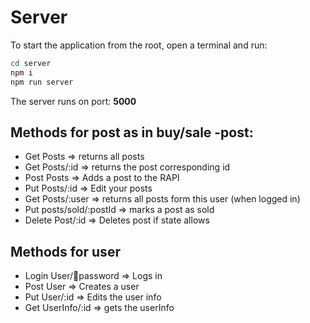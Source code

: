 # Server

To start the application from the root, open a terminal and run:

```bash
cd server
npm i
npm run server
```

The server runs on port: **5000**

## Methods for post as in buy/sale -post:

- Get Posts => returns all posts
- Get Posts/:id => returns the post corresponding id
- Post Posts => Adds a post to the RAPI
- Put Posts/:id => Edit your posts
- Get Posts/:user => returns all posts form this user (when logged in)
- Put posts/sold/:postId => marks a post as sold
- Delete Post/:id => Deletes post if state allows

## Methods for user

- Login User/:email:password => Logs in
- Post User => Creates a user
- Put User/:id => Edits the user info
- Get UserInfo/:id => gets the userInfo
